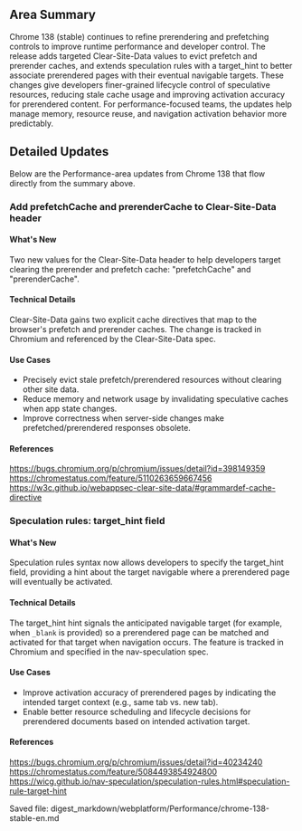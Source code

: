 ## Area Summary

Chrome 138 (stable) continues to refine prerendering and prefetching controls to improve runtime performance and developer control. The release adds targeted Clear-Site-Data values to evict prefetch and prerender caches, and extends speculation rules with a target_hint to better associate prerendered pages with their eventual navigable targets. These changes give developers finer-grained lifecycle control of speculative resources, reducing stale cache usage and improving activation accuracy for prerendered content. For performance-focused teams, the updates help manage memory, resource reuse, and navigation activation behavior more predictably.

## Detailed Updates

Below are the Performance-area updates from Chrome 138 that flow directly from the summary above.

### Add prefetchCache and prerenderCache to Clear-Site-Data header

#### What's New
Two new values for the Clear-Site-Data header to help developers target clearing the prerender and prefetch cache: "prefetchCache" and "prerenderCache".

#### Technical Details
Clear-Site-Data gains two explicit cache directives that map to the browser's prefetch and prerender caches. The change is tracked in Chromium and referenced by the Clear-Site-Data spec.

#### Use Cases
- Precisely evict stale prefetch/prerendered resources without clearing other site data.
- Reduce memory and network usage by invalidating speculative caches when app state changes.
- Improve correctness when server-side changes make prefetched/prerendered responses obsolete.

#### References
https://bugs.chromium.org/p/chromium/issues/detail?id=398149359  
https://chromestatus.com/feature/5110263659667456  
https://w3c.github.io/webappsec-clear-site-data/#grammardef-cache-directive

### Speculation rules: target_hint field

#### What's New
Speculation rules syntax now allows developers to specify the target_hint field, providing a hint about the target navigable where a prerendered page will eventually be activated.

#### Technical Details
The target_hint hint signals the anticipated navigable target (for example, when `_blank` is provided) so a prerendered page can be matched and activated for that target when navigation occurs. The feature is tracked in Chromium and specified in the nav-speculation spec.

#### Use Cases
- Improve activation accuracy of prerendered pages by indicating the intended target context (e.g., same tab vs. new tab).
- Enable better resource scheduling and lifecycle decisions for prerendered documents based on intended activation target.

#### References
https://bugs.chromium.org/p/chromium/issues/detail?id=40234240  
https://chromestatus.com/feature/5084493854924800  
https://wicg.github.io/nav-speculation/speculation-rules.html#speculation-rule-target-hint

Saved file: digest_markdown/webplatform/Performance/chrome-138-stable-en.md